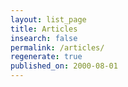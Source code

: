 ```yaml
---
layout: list_page
title: Articles
insearch: false
permalink: /articles/
regenerate: true
published_on: 2000-08-01
---
```

